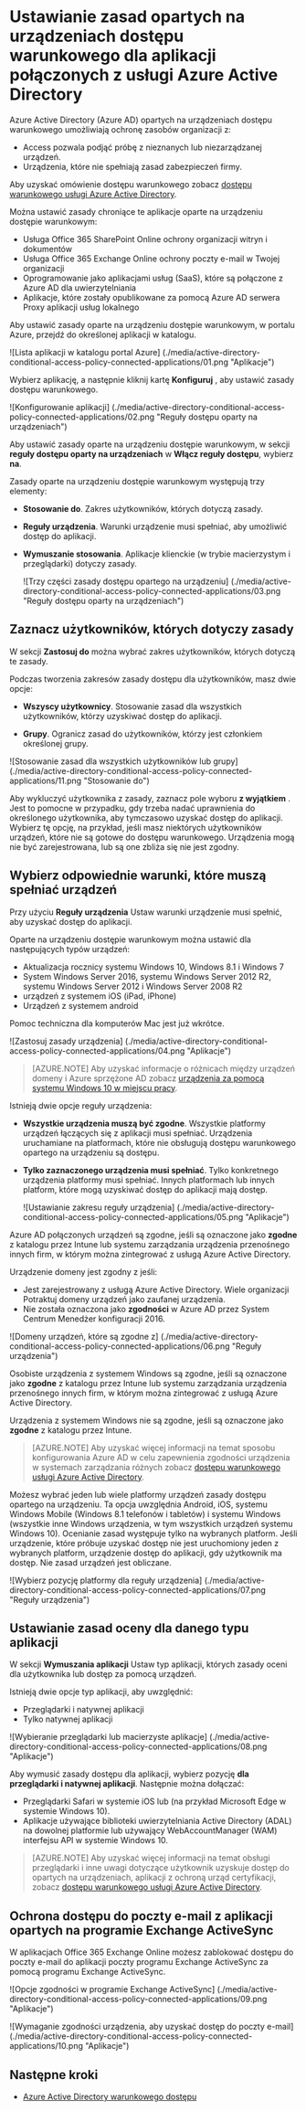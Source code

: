 <properties
    pageTitle="Ustawianie zasad opartych na urządzeniach dostępu warunkowego dla aplikacji związanych z usługi Azure Active Directory | Microsoft Azure"
    description="Ustawienia zasad oparte na urządzeniu dostępie warunkowym dla Azure AD połączonych aplikacji."
    services="active-directory"
    documentationCenter=""
    authors="markusvi"
    manager="femila"
    editor=""/>

<tags
    ms.service="active-directory"
    ms.workload="identity"
    ms.tgt_pltfrm="na"
    ms.devlang="na"
    ms.topic="article"
    ms.date="09/14/2016"
    ms.author="markvi"/>


# <a name="set-device-based-conditional-access-policy-for-azure-active-directory-connected-applications"></a>Ustawianie zasad opartych na urządzeniach dostępu warunkowego dla aplikacji połączonych z usługi Azure Active Directory


Azure Active Directory (Azure AD) opartych na urządzeniach dostępu warunkowego umożliwiają ochronę zasobów organizacji z:

- Access pozwala podjąć próbę z nieznanych lub niezarządzanej urządzeń.
- Urządzenia, które nie spełniają zasad zabezpieczeń firmy.

Aby uzyskać omówienie dostępu warunkowego zobacz [dostępu warunkowego usługi Azure Active Directory](active-directory-conditional-access.md).

Można ustawić zasady chroniące te aplikacje oparte na urządzeniu dostępie warunkowym:

- Usługa Office 365 SharePoint Online ochrony organizacji witryn i dokumentów
- Usługa Office 365 Exchange Online ochrony poczty e-mail w Twojej organizacji
- Oprogramowanie jako aplikacjami usług (SaaS), które są połączone z Azure AD dla uwierzytelniania
- Aplikacje, które zostały opublikowane za pomocą Azure AD serwera Proxy aplikacji usług lokalnego

Aby ustawić zasady oparte na urządzeniu dostępie warunkowym, w portalu Azure, przejdź do określonej aplikacji w katalogu.


  ![Lista aplikacji w katalogu portal Azure] (./media/active-directory-conditional-access-policy-connected-applications/01.png "Aplikacje")


Wybierz aplikację, a następnie kliknij kartę **Konfiguruj** , aby ustawić zasady dostępu warunkowego.  


  ![Konfigurowanie aplikacji] (./media/active-directory-conditional-access-policy-connected-applications/02.png "Reguły dostępu oparty na urządzeniach")




Aby ustawić zasady oparte na urządzeniu dostępie warunkowym, w sekcji **reguły dostępu oparty na urządzeniach** w **Włącz reguły dostępu**, wybierz **na**.

Zasady oparte na urządzeniu dostępie warunkowym występują trzy elementy:

- **Stosowanie do**. Zakres użytkowników, których dotyczą zasady.

- **Reguły urządzenia**. Warunki urządzenie musi spełniać, aby umożliwić dostęp do aplikacji.

- **Wymuszanie stosowania**. Aplikacje klienckie (w trybie macierzystym i przeglądarki) dotyczy zasady.

  ![Trzy części zasady dostępu opartego na urządzeniu] (./media/active-directory-conditional-access-policy-connected-applications/03.png "Reguły dostępu oparty na urządzeniach")


## <a name="select-the-users-the-policy-applies-to"></a>Zaznacz użytkowników, których dotyczy zasady

W sekcji **Zastosuj do** można wybrać zakres użytkowników, których dotyczą te zasady.

Podczas tworzenia zakresów zasady dostępu dla użytkowników, masz dwie opcje:

- **Wszyscy użytkownicy**. Stosowanie zasad dla wszystkich użytkowników, którzy uzyskiwać dostęp do aplikacji.

- **Grupy**. Ogranicz zasad do użytkowników, którzy jest członkiem określonej grupy.

![Stosowanie zasad dla wszystkich użytkowników lub grupy] (./media/active-directory-conditional-access-policy-connected-applications/11.png "Stosowanie do")


 Aby wykluczyć użytkownika z zasady, zaznacz pole wyboru **z wyjątkiem** . Jest to pomocne w przypadku, gdy trzeba nadać uprawnienia do określonego użytkownika, aby tymczasowo uzyskać dostęp do aplikacji. Wybierz tę opcję, na przykład, jeśli masz niektórych użytkowników urządzeń, które nie są gotowe do dostępu warunkowego. Urządzenia mogą nie być zarejestrowana, lub są one zbliża się nie jest zgodny.


## <a name="select-the-conditions-that-devices-must-meet"></a>Wybierz odpowiednie warunki, które muszą spełniać urządzeń

Przy użyciu **Reguły urządzenia** Ustaw warunki urządzenie musi spełnić, aby uzyskać dostęp do aplikacji.

Oparte na urządzeniu dostępie warunkowym można ustawić dla następujących typów urządzeń:

- Aktualizacja rocznicy systemu Windows 10, Windows 8.1 i Windows 7
- System Windows Server 2016, systemu Windows Server 2012 R2, systemu Windows Server 2012 i Windows Server 2008 R2
- urządzeń z systemem iOS (iPad, iPhone)
- Urządzeń z systemem android

Pomoc techniczna dla komputerów Mac jest już wkrótce.

  ![Zastosuj zasady urządzenia] (./media/active-directory-conditional-access-policy-connected-applications/04.png "Aplikacje")

 >[AZURE.NOTE] Aby uzyskać informacje o różnicach między urządzeń domeny i Azure sprzężone AD zobacz [urządzenia za pomocą systemu Windows 10 w miejscu pracy](active-directory-azureadjoin-windows10-devices.md).

Istnieją dwie opcje reguły urządzenia:

- **Wszystkie urządzenia muszą być zgodne**. Wszystkie platformy urządzeń łączących się z aplikacji musi spełniać. Urządzenia uruchamiane na platformach, które nie obsługują dostępu warunkowego opartego na urządzeniu są dostępu.

- **Tylko zaznaczonego urządzenia musi spełniać**. Tylko konkretnego urządzenia platformy musi spełniać. Innych platformach lub innych platform, które mogą uzyskiwać dostęp do aplikacji mają dostęp.

  ![Ustawianie zakresu reguły urządzenia] (./media/active-directory-conditional-access-policy-connected-applications/05.png "Aplikacje")

Azure AD połączonych urządzeń są zgodne, jeśli są oznaczone jako **zgodne** z katalogu przez Intune lub systemu zarządzania urządzenia przenośnego innych firm, w którym można zintegrować z usługą Azure Active Directory.

Urządzenie domeny jest zgodny z jeśli:

- Jest zarejestrowany z usługą Azure Active Directory. Wiele organizacji Potraktuj domeny urządzeń jako zaufanej urządzenia.
- Nie została oznaczona jako **zgodności** w Azure AD przez System Centrum Menedżer konfiguracji 2016.

 ![Domeny urządzeń, które są zgodne z] (./media/active-directory-conditional-access-policy-connected-applications/06.png "Reguły urządzenia")

Osobiste urządzenia z systemem Windows są zgodne, jeśli są oznaczone jako **zgodne** z katalogu przez Intune lub systemu zarządzania urządzenia przenośnego innych firm, w którym można zintegrować z usługą Azure Active Directory.

Urządzenia z systemem Windows nie są zgodne, jeśli są oznaczone jako **zgodne** z katalogu przez Intune.

 >[AZURE.NOTE] Aby uzyskać więcej informacji na temat sposobu konfigurowania Azure AD w celu zapewnienia zgodności urządzenia w systemach zarządzania różnych zobacz [dostępu warunkowego usługi Azure Active Directory](active-directory-conditional-access.md).


Możesz wybrać jeden lub wiele platformy urządzeń zasady dostępu opartego na urządzeniu. Ta opcja uwzględnia Android, iOS, systemu Windows Mobile (Windows 8.1 telefonów i tabletów) i systemu Windows (wszystkie inne Windows urządzenia, w tym wszystkich urządzeń systemu Windows 10).
Ocenianie zasad występuje tylko na wybranych platform. Jeśli urządzenie, które próbuje uzyskać dostęp nie jest uruchomiony jeden z wybranych platform, urządzenie dostęp do aplikacji, gdy użytkownik ma dostęp. Nie zasad urządzeń jest obliczane.

![Wybierz pozycję platformy dla reguły urządzenia] (./media/active-directory-conditional-access-policy-connected-applications/07.png "Reguły urządzenia")


## <a name="set-policy-evaluation-for-a-type-of-application"></a>Ustawianie zasad oceny dla danego typu aplikacji

W sekcji **Wymuszania aplikacji** Ustaw typ aplikacji, których zasady oceni dla użytkownika lub dostęp za pomocą urządzeń.

Istnieją dwie opcje typ aplikacji, aby uwzględnić:

- Przeglądarki i natywnej aplikacji
- Tylko natywnej aplikacji

![Wybieranie przeglądarki lub macierzyste aplikacje] (./media/active-directory-conditional-access-policy-connected-applications/08.png "Aplikacje")

Aby wymusić zasady dostępu dla aplikacji, wybierz pozycję **dla przeglądarki i natywnej aplikacji**. Następnie można dołączać:

- Przeglądarki Safari w systemie iOS lub (na przykład Microsoft Edge w systemie Windows 10).
- Aplikacje używające biblioteki uwierzytelniania Active Directory (ADAL) na dowolnej platformie lub używający WebAccountManager (WAM) interfejsu API w systemie Windows 10.

>[AZURE.NOTE] Aby uzyskać więcej informacji na temat obsługi przeglądarki i inne uwagi dotyczące użytkownik uzyskuje dostęp do opartych na urządzeniach, aplikacji z ochroną urząd certyfikacji, zobacz [dostępu warunkowego usługi Azure Active Directory](active-directory-conditional-access.md).

## <a name="help-protect-email-access-from-exchange-activesync-based-applications"></a>Ochrona dostępu do poczty e-mail z aplikacji opartych na programie Exchange ActiveSync

W aplikacjach Office 365 Exchange Online możesz zablokować dostępu do poczty e-mail do aplikacji poczty programu Exchange ActiveSync za pomocą programu Exchange ActiveSync.

![Opcje zgodności w programie Exchange ActiveSync] (./media/active-directory-conditional-access-policy-connected-applications/09.png "Aplikacje")

![Wymaganie zgodności urządzenia, aby uzyskać dostęp do poczty e-mail] (./media/active-directory-conditional-access-policy-connected-applications/10.png "Aplikacje")


## <a name="next-steps"></a>Następne kroki

- [Azure Active Directory warunkowego dostępu](active-directory-conditional-access.md)
